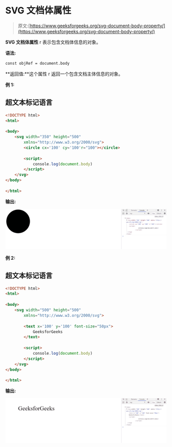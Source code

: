 # SVG 文档体属性

> 原文:[https://www.geeksforgeeks.org/svg-document-body-property/](https://www.geeksforgeeks.org/svg-document-body-property/)

**SVG 文档体属性** r 表示包含文档体信息的对象。

**语法:**

```html
const objRef = document.body
```

**返回值:**这个属性 r 返回一个包含文档主体信息的对象。

**例 1:**

## 超文本标记语言

```html
<!DOCTYPE html> 
<html> 

<body> 
    <svg width="350" height="500" 
        xmlns="http://www.w3.org/2000/svg">
        <circle cx='100' cy='100'r="100"></circle>

        <script>
            console.log(document.body)
        </script>
    </svg>
</body> 

</html>
```

**输出:**

![](img/b9cf60a4a7dbc99e868191760a154385.png)

**例 2:**

## 超文本标记语言

```html
<!DOCTYPE html> 
<html> 

<body> 
    <svg width="500" height="500" 
        xmlns="http://www.w3.org/2000/svg">

        <text x='100' y='100' font-size="50px">
            GeeksforGeeks
        </text>

        <script>
            console.log(document.body)
        </script>
    </svg>
</body> 

</html>
```

**输出:**

![](img/399f62ef2d588e54c8085f43b437cf27.png)